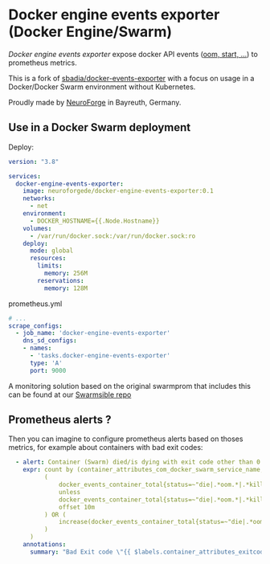 # Docker engine events exporter (Docker Engine/Swarm)

*Docker engine events exporter* expose docker API events ([oom, start, …](https://docs.docker.com/engine/reference/commandline/events/#object-types)) to prometheus metrics.

This is a fork of [sbadia/docker-events-exporter](https://github.com/sbadia/docker-events-exporter) with a focus on usage in a Docker/Docker Swarm environment without Kubernetes.

Proudly made by [NeuroForge](https://neuroforge.de/) in Bayreuth, Germany.

## Use in a Docker Swarm deployment

Deploy:

```yaml
version: "3.8"

services:
  docker-engine-events-exporter:
    image: neuroforgede/docker-engine-events-exporter:0.1
    networks:
      - net
    environment:
      - DOCKER_HOSTNAME={{.Node.Hostname}}
    volumes:
      - /var/run/docker.sock:/var/run/docker.sock:ro
    deploy:
      mode: global
      resources:
        limits:
          memory: 256M
        reservations:
          memory: 128M
```

prometheus.yml

```yaml
# ...
scrape_configs:
  - job_name: 'docker-engine-events-exporter'
    dns_sd_configs:
    - names:
      - 'tasks.docker-engine-events-exporter'
      type: 'A'
      port: 9000
```

A monitoring solution based on the original swarmprom that includes this can be found at our [Swarmsible repo](https://github.com/neuroforgede/swarmsible/tree/master/environments/test/test-swarm/stacks/02_monitoring)

## Prometheus alerts ?

Then you can imagine to configure prometheus alerts based on thoses metrics,
for example about containers with bad exit codes:

```yaml
  - alert: Container (Swarm) died/is dying with exit code other than 0
    expr: count by (container_attributes_com_docker_swarm_service_name, container_attributes_exitcode, status) (
          (
              docker_events_container_total{status=~"die|.*oom.*|.*kill.*", container_attributes_exitcode != "0", container_attributes_exitcode != "" } 
              unless 
              docker_events_container_total{status=~"die|.*oom.*|.*kill.*", container_attributes_exitcode != "0", container_attributes_exitcode != "" }
              offset 10m
          ) OR (
              increase(docker_events_container_total{status=~"die|.*oom.*|.*kill.*", container_attributes_exitcode != "0", container_attributes_exitcode != "" }[10m]) > 0
          )
      )
    annotations:
      summary: "Bad Exit code \"{{ $labels.container_attributes_exitcode }}\" for status \"{{ $labels.status }}\" for service \"{{ $labels.container_attributes_com_docker_swarm_service_name }}\""
```

